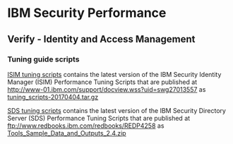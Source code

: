 # IBM Security Performance

## Verify - Identity and Access Management

### Tuning guide scripts

[ISIM tuning scripts](ISIM_tuning_scripts) contains the latest version of the IBM Security Identity Manager (ISIM) Performance Tuning Scripts that are published at http://www-01.ibm.com/support/docview.wss?uid=swg27013557 as [tuning_scripts-20170404.tar.gz](tuning_scripts-20170404.tar.gz)   

[SDS tuning scripts](SDS_tuning_scripts) contains the latest version of the IBM Security Directory Server (SDS) Performance Tuning Scripts that are published at ftp://www.redbooks.ibm.com/redbooks/REDP4258 as [Tools_Sample_Data_and_Outputs_2.4.zip](Tools_Sample_Data_and_Outputs_2.4.zip)
